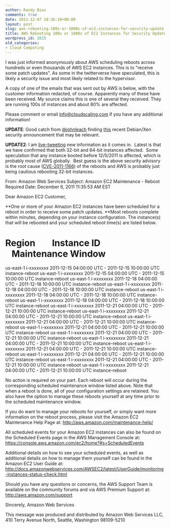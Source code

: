 ```yaml
---
author: Randy Bias
comments: true
date: 2011-12-07 18:36:10+00:00
layout: post
slug: aws-rebooting-100s-or-1000s-of-ec2-instances-for-security-update
title: AWS Rebooting 100s or 1000s of EC2 Instances for Security Update
wordpress_id: 2615
old_categories:
- Cloud Computing
---
```


I was just informed anonymously about AWS scheduling reboots across hundreds or even thousands of AWS EC2 instances.  This is to "receive some patch updates".  As some in the twitterverse have speculated, this is likely a security issue and most likely related to the hypervisor.

<!-- more -->A copy of one of the emails that was sent out by AWS is below, with the customer information redacted, of course.  Apparently many of these have been received.  My source claims this is one of several they received.  They are running 100s of instances and about 80% are affected.

Please comment or email info@cloudscaling.com if you have any additional information!

**UPDATE**: Good catch from [@johnleach](https://twitter.com/#!/johnleach) finding [this](http://www.debian.org/security/2011/dsa-2337) recent Debian/Xen security announcement that may be relevant.

**UPDATE2**: I am [live-tweeting](http://twitter.com/randybias) new information as it comes in.  Latest is that we have confirmed that both 32-bit and 64-bit instances affected.  Some speculation that any instance booted before 12/5/2011 is affected, which is probably most of AWS globally.  Best guess is the above security advisory is the root cause ([CVE-2011-1166](http://security-tracker.debian.org/tracker/CVE-2011-1166)) of the reboots and AWS is probably just being cautious rebooting 32-bit instances.


From: Amazon Web Services
Subject: Amazon EC2 Maintenance - Reboot Required
Date: December 6, 2011 11:35:53 AM EST

Dear Amazon EC2 Customer,

**One or more of your Amazon EC2 instances have been scheduled for a reboot in order to receive some patch updates. **Most reboots complete within minutes, depending on your instance configuration. The instance(s) that will be rebooted and your scheduled reboot time(s) are listed below.

Region        Instance ID    Maintenance Window
=================================================================
us-east-1	i-xxxxxxxx	2011-12-15 04:00:00 UTC - 2011-12-15 10:00:00 UTC instance-reboot
us-east-1	i-xxxxxxxx	2011-12-15 04:00:00 UTC - 2011-12-15 10:00:00 UTC	 instance-reboot
us-east-1	i-xxxxxxxx	2011-12-18 04:00:00 UTC - 2011-12-18 10:00:00 UTC	 instance-reboot
us-east-1	i-xxxxxxxx	2011-12-18 04:00:00 UTC - 2011-12-18 10:00:00 UTC	 instance-reboot
us-east-1	i-xxxxxxxx	2011-12-18 04:00:00 UTC - 2011-12-18 10:00:00 UTC	 instance-reboot
us-east-1	i-xxxxxxxx	2011-12-18 04:00:00 UTC - 2011-12-18 10:00:00 UTC	 instance-reboot
us-east-1	i-xxxxxxxx	2011-12-21 04:00:00 UTC - 2011-12-21 10:00:00 UTC	 instance-reboot
us-east-1	i-xxxxxxxx	2011-12-21 04:00:00 UTC - 2011-12-21 10:00:00 UTC	 instance-reboot
us-east-1	i-xxxxxxxx	2011-12-21 04:00:00 UTC - 2011-12-21 10:00:00 UTC	 instance-reboot
us-east-1	i-xxxxxxxx	2011-12-21 04:00:00 UTC - 2011-12-21 10:00:00 UTC	 instance-reboot
us-east-1	i-xxxxxxxx	2011-12-21 04:00:00 UTC - 2011-12-21 10:00:00 UTC	 instance-reboot
us-east-1	i-xxxxxxxx	2011-12-21 04:00:00 UTC - 2011-12-21 10:00:00 UTC	 instance-reboot
us-east-1	i-xxxxxxxx	2011-12-21 04:00:00 UTC - 2011-12-21 10:00:00 UTC	 instance-reboot
us-east-1	i-xxxxxxxx	2011-12-21 04:00:00 UTC - 2011-12-21 10:00:00 UTC	 instance-reboot
us-east-1	i-xxxxxxxx	2011-12-21 04:00:00 UTC - 2011-12-21 10:00:00 UTC	 instance-reboot
us-east-1	i-xxxxxxxx	2011-12-21 04:00:00 UTC - 2011-12-21 10:00:00 UTC	 instance-reboot

No action is required on your part. Each reboot will occur during the corresponding scheduled maintenance window listed above. Note that when a reboot is done, all of your configuration settings are retained. You also have the option to manage these reboots yourself at any time prior to the scheduled maintenance window.

If you do want to manage your reboots for yourself, or simply want more information on the reboot process, please visit the Amazon EC2 Maintenance Help Page at: http://aws.amazon.com/maintenance-help/

All scheduled events for your Amazon EC2 instances can also be found on the Scheduled Events page in the AWS Management Console at:
https://console.aws.amazon.com/ec2/home?#s=ScheduledEvents

Additional details on how to see your scheduled events, as well as additional details on how to manage them yourself can be found in the Amazon EC2 User Guide at: http://docs.amazonwebservices.com/AWSEC2/latest/UserGuide/monitoring-instances-status-check.html

Should you have any questions or concerns, the AWS Support Team is available on the community forums and via AWS Premium Support at:
http://aws.amazon.com/support

Sincerely,
Amazon Web Services

This message was produced and distributed by Amazon Web Services LLC, 410 Terry Avenue North, Seattle, Washington 98109-5210
